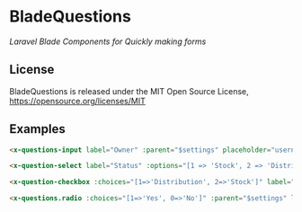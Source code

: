 # BladeQuestions

_Laravel Blade Components for Quickly making forms_

## License

BladeQuestions is released under the MIT Open Source License, <https://opensource.org/licenses/MIT>

## Examples

```html
<x-questions-input label="Owner" :parent="$settings" placeholder="username"></x-questions-input>

<x-question-select label="Status" :options="[1 => 'Stock', 2 => 'Distribution']" selected="1"></x-question-select>

<x-question-checkbox :choices="[1=>'Distribution', 2=>'Stock']" label="Status"></x-question-checkbox>

<x-questions.radio :choices="[1=>'Yes', 0=>'No']" :parent="$settings" label="Calculate Formulas (optional)" name="calculate_formulas" tooltip="Pre-calculation of formulas in non-text file spreadsheets"></x-questions.radio>
```